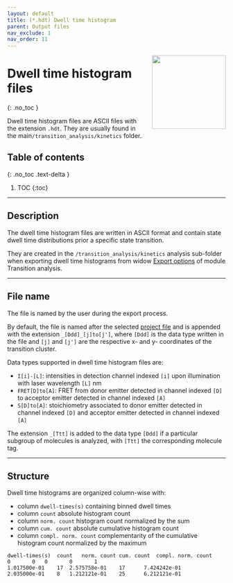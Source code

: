 ```yaml
---
layout: default
title: (*.hdt) Dwell time histogram
parent: Output files
nav_exclude: 1
nav_order: 11
---
```


<img src="../assets/images/logos/logo-output-files_400px.png" width="170" style="float:right; margin-left: 15px;"/>

# Dwell time histogram files
{: .no_toc }

Dwell time histogram files are ASCII files with the extension `.hdt`. They are usually found in the main`/transition_analysis/kinetics` folder.

## Table of contents
{: .no_toc .text-delta }

1. TOC
{:toc}


---

## Description

The dwell time histogram files are written in ASCII format and contain state dwell time distributions prior a specific state transition.

They are created in the `/transition_analysis/kinetics` analysis sub-folder when exporting dwell time histograms from widow 
[Export options](../transition-analysis/functionalities/set-export-options.html#transition-density-plot-tdp) of module Transition analysis.


---

## File name

The file is named by the user during the export process.

By default, the file is named after the selected <u>project file</u> and is appended with the extension `_[Ddd]_[j]to[j']`, where `[Ddd]` is the data type written in the file and `[j]` and `[j']` are the respective x- and y- coordinates of the transition cluster.

Data types supported in dwell time histogram files are:
* `I[i]-[L]`: intensities in detection channel indexed `[i]` upon illumination with laser wavelength `[L]` nm
* `FRET[D]to[A]`: FRET from donor emitter detected in channel indexed `[D]` to acceptor emitter detected in channel indexed `[A]`
* `S[D]to[A]`: stoichiometry associated to donor emitter detected in channel indexed `[D]` and acceptor emitter detected in channel indexed `[A]`

The extension `_[Ttt]` is added to the data type `[Ddd]` if a particular subgroup of molecules is analyzed, with `[Ttt]` the corresponding molecule tag.

---

## Structure

Dwell time histograms are organized column-wise with:
* column `dwell-times(s)` containing binned dwell times
* column `count` absolute histogram count
* column `norm. count` histogram count normalized by the sum
* column `cum. count` absolute cumulative histogram count
* column `compl. norm. count` complementarity of the cumulative histogram count normalized by the maximum

```
dwell-times(s)	count	norm. count	cum. count	compl. norm. count
0		0	0		0		1
1.017500e-01	17	2.575758e-01	17		7.424242e-01
2.035000e-01	8	1.212121e-01	25		6.212121e-01
```
